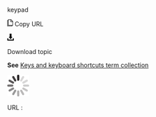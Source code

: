 # 

keypad

![Copy URL](media/keypad/Copy.png)
Copy URL

![Download](media/keypad/Download.png)

Download topic

**See** [Keys and keyboard shortcuts term collection](https://worldready.cloudapp.net/Styleguide/Read?id=2700&topicid=27401)

![In progress](media/keypad/activity-large.gif)

URL :
